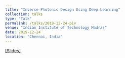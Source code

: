 ```yaml
---
title: "Inverse Photonic Design Using Deep Learning"
collection: talks
type: "Talk"
permalink: /talks/2019-12-24-piv
venue: "Indian Institute of Technology Madras"
date: 2019-12-24
location: "Chennai, India"
---
```


[[Slides]](/files/20191224_photonic_inverse_design.pdf)
